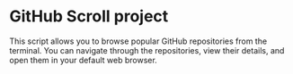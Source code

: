 # GitHub Scroll project

This script allows you to browse popular GitHub repositories from the terminal. You can navigate through the repositories, view their details, and open them in your default web browser.

